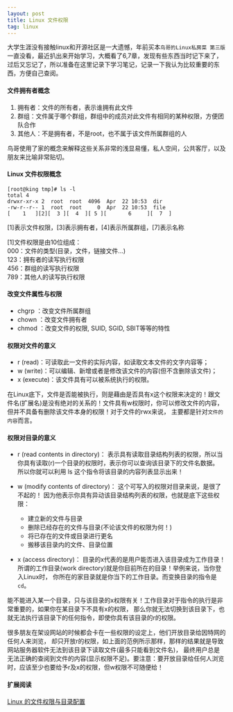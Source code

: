 ```yaml
---
layout: post
title: Linux 文件权限
tag: linux
---
```


大学生涯没有接触linux和开源社区是一大遗憾，年前买本`鸟哥的Linux私房菜 第三版`一直没看，最近扒出来开始学习，大概看了6,7章，发现有些东西当时记下来了，过后又忘记了，所以准备在这里记录下学习笔记，记录一下我认为比较重要的东西，方便自己查阅。

#### 文件拥有者概念

1. 拥有者：文件的所有者，表示谁拥有此文件
2. 群组：文件属于哪个群组，群组中的成员对此文件有相同的某种权限，方便团队合作
3. 其他人：不是拥有者，不是root，也不属于该文件所属群组的人
<!--more-->
鸟哥使用了家的概念来解释这些关系非常的浅显易懂，私人空间，公共客厅，以及朋友来比喻非常贴切。

#### Linux 文件权限概念

	[root@king tmp]# ls -l
	total 4
	drwxr-xr-x 2  root  root  4096  Apr  22 10:53  dir
	-rw-r--r-- 1  root  root     0  Apr  22 10:53  file
	[    1   ][2][  3 ][  4  ][ 5 ][       6     ][  7  ]

[1]表示文件权限，[3]表示拥有者，[4]表示所属群组，[7]表示名称

[1]文件权限是由10位组成：  
000：文件的类型(目录，文件，链接文件...)  
123：拥有者的读写执行权限    
456：群组的读写执行权限  
789：其他人的读写执行权限

#### 改变文件属性与权限

- chgrp ：改变文件所属群组
- chown ：改变文件拥有者
- chmod ：改变文件的权限, SUID, SGID, SBIT等等的特性

#### 权限对文件的意义

- r (read)：可读取此一文件的实际内容，如读取文本文件的文字内容等；
- w (write)：可以编辑、新增或者是修改该文件的内容(但不含删除该文件)；
- x (execute)：该文件具有可以被系统执行的权限。

在Linux底下，文件是否能被执行，则是藉由是否具有x这个权限来决定的！跟文件名(扩展名)是没有绝对的关系的！文件具有w权限时，你可以修改文件的内容， 但并不具备有删除该文件本身的权限！对于文件的rwx来说， 主要都是针对`文件的内容`而言。

#### 权限对目录的意义

- r (read contents in directory)：
表示具有读取目录结构列表的权限，所以当你具有读取(r)一个目录的权限时，表示你可以查询该目录下的文件名数据。 所以你就可以利用 ls 这个指令将该目录的内容列表显示出来！
- w (modify contents of directory)：
这个可写入的权限对目录来说，是很了不起的！ 因为他表示你具有异动该目录结构列表的权限，也就是底下这些权限：

	+ 建立新的文件与目录
	+ 删除已经存在的文件与目录(不论该文件的权限为何！)
	+ 将已存在的文件或目录进行更名
	+ 搬移该目录内的文件、目录位置

- x (access directory)：
目录的x代表的是用户能否进入该目录成为工作目录！ 所谓的工作目录(work directory)就是你目前所在的目录！举例来说，当你登入Linux时， 你所在的家目录就是你当下的工作目录。而变换目录的指令是`cd`。

能不能进入某一个目录，只与该目录的x权限有关！工作目录对于指令的执行是非常重要的，如果你在某目录下不具有x的权限， 那么你就无法切换到该目录下，也就无法执行该目录下的任何指令，即使你具有该目录的r的权限。

很多朋友在架设网站的时候都会卡在一些权限的设定上，他们开放目录给因特网的任何人来浏览， 却只开放r的权限，如上面的范例所示那样，那样的结果就是导致网站服务器软件无法到该目录下读取文件(最多只能看到文件名)， 最终用户总是无法正确的查阅到文件的内容(显示权限不足)。要注意：要开放目录给任何人浏览时，应该至少也要给予r及x的权限，但w权限不可随便给！

#### 扩展阅读

[Linux 的文件权限与目录配置](http://vbird.dic.ksu.edu.tw/linux_basic/0210filepermission.php)